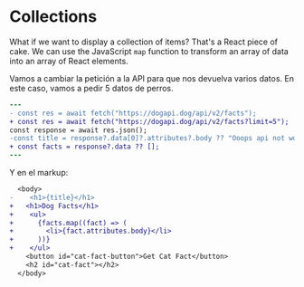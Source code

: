 # Collections

What if we want to display a collection of items? That's a React piece of cake. We can use the JavaScript `map` function to transform an array of data into an array of React elements.

Vamos a cambiar la petición a la API para que nos devuelva varios datos. En este caso, vamos a pedir 5 datos de perros.

```diff
---
- const res = await fetch("https://dogapi.dog/api/v2/facts");
+ const res = await fetch("https://dogapi.dog/api/v2/facts?limit=5");
const response = await res.json();
-const title = response?.data[0]?.attributes?.body ?? "Ooops api not working?";
+ const facts = response?.data ?? [];
---
```

Y en el markup:

```diff
  <body>
-    <h1>{title}</h1>
+ 	<h1>Dog Facts</h1>
+    <ul>
+      {facts.map((fact) => (
+        <li>{fact.attributes.body}</li>
+      ))}
+    </ul>
    <button id="cat-fact-button">Get Cat Fact</button>
    <h2 id="cat-fact"></h2>
  </body>

```

